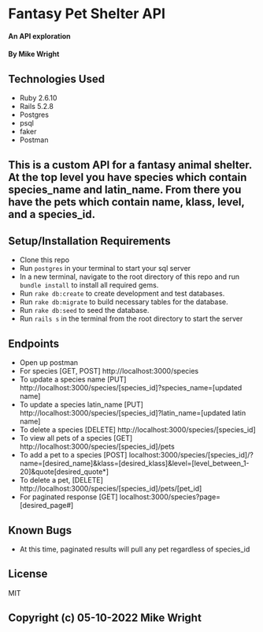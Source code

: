 # Fantasy Pet Shelter API

#### An API exploration

#### By Mike Wright

## Technologies Used

* Ruby 2.6.10
* Rails 5.2.8
* Postgres
* psql
* faker
* Postman



## This is a custom API for a fantasy animal shelter. At the top level you have species which contain species_name and latin_name. From there you have the pets which contain name, klass, level, and a species_id.

## Setup/Installation Requirements

* Clone this repo
* Run `postgres` in your terminal to start your sql server
* In a new terminal, navigate to the root directory of this repo and run `bundle install` to install all required gems.
* Run `rake db:create` to create development and test databases.
* Run `rake db:migrate` to build necessary tables for the database.
* Run `rake db:seed` to seed the database.
* Run `rails s` in the terminal from the root directory to start the server

## Endpoints
* Open up postman
* For species [GET, POST] http://localhost:3000/species
* To update a species name [PUT] http://localhost:3000/species/[species_id]?species_name=[updated name]
* To update a species latin_name [PUT] http://localhost:3000/species/[species_id]?latin_name=[updated latin name]
* To delete a species [DELETE] http://localhost:3000/species/[species_id]
* To view all pets of a species [GET] http://localhost:3000/species/[species_id]/pets
* To add a pet to a species [POST] localhost:3000/species/[species_id]/?name=[desired_name]&klass=[desired_klass]&level=[level_between_1-20]&quote[desired_quote*]
* To delete a pet, [DELETE] http://localhost:3000/species/[species_id]/pets/[pet_id]
* For paginated response [GET] localhost:3000/species?page=[desired_page#]


## Known Bugs

* At this time, paginated results will pull any pet regardless of species_id

## License 

MIT

## Copyright (c) 05-10-2022 Mike Wright
